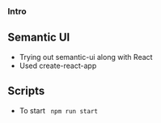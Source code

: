 ### Intro

## Semantic UI

- Trying out semantic-ui along with React 
- Used create-react-app

## Scripts
- To start <code> npm run start </code>